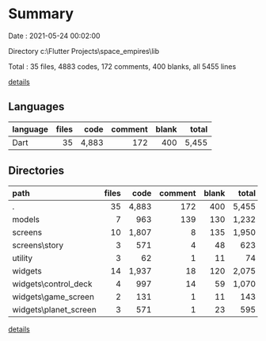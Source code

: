 # Summary

Date : 2021-05-24 00:02:00

Directory c:\Flutter Projects\space_empires\lib

Total : 35 files,  4883 codes, 172 comments, 400 blanks, all 5455 lines

[details](details.md)

## Languages
| language | files | code | comment | blank | total |
| :--- | ---: | ---: | ---: | ---: | ---: |
| Dart | 35 | 4,883 | 172 | 400 | 5,455 |

## Directories
| path | files | code | comment | blank | total |
| :--- | ---: | ---: | ---: | ---: | ---: |
| . | 35 | 4,883 | 172 | 400 | 5,455 |
| models | 7 | 963 | 139 | 130 | 1,232 |
| screens | 10 | 1,807 | 8 | 135 | 1,950 |
| screens\story | 3 | 571 | 4 | 48 | 623 |
| utility | 3 | 62 | 1 | 11 | 74 |
| widgets | 14 | 1,937 | 18 | 120 | 2,075 |
| widgets\control_deck | 4 | 997 | 14 | 59 | 1,070 |
| widgets\game_screen | 2 | 131 | 1 | 11 | 143 |
| widgets\planet_screen | 3 | 571 | 1 | 23 | 595 |

[details](details.md)